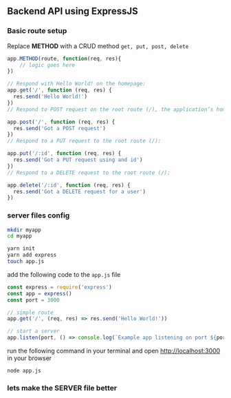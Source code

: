 ## Backend API using ExpressJS


### Basic route setup

Replace **METHOD** with a CRUD method ``get, put, post, delete``

```js
app.METHOD(route, function(req, res){
    // logic goes here
})
```
```js
// Respond with Hello World! on the homepage:
app.get('/', function (req, res) {
  res.send('Hello World!')
})
// Respond to POST request on the root route (/), the application’s home page:

app.post('/', function (req, res) {
  res.send('Got a POST request')
})
// Respond to a PUT request to the root route (/):

app.put('/:id', function (req, res) {
  res.send('Got a PUT request using and id')
})
// Respond to a DELETE request to the root route (/):

app.delete('/:id', function (req, res) {
  res.send('Got a DELETE request for a user')
})
```

### server files config
```sh
mkdir myapp
cd myapp

yarn init
yarn add express
touch app.js
```

add the following code to the ``app.js`` file
```js
const express = require('express')
const app = express()
const port = 3000

// simple route
app.get('/', (req, res) => res.send('Hello World!'))

// start a server
app.listen(port, () => console.log(`Example app listening on port ${port}!`))
```
run the following command in your terminal and open [http://localhost:3000](http://localhost:3000) in your browser

```shell
node app.js
```

### lets make the SERVER file better
###
###
